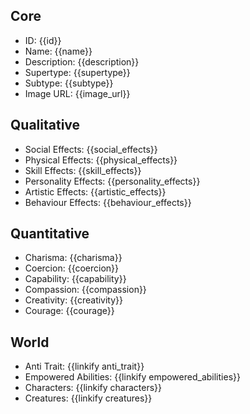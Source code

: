 ## Core
- <span class="text-field" data-tooltip="Text">ID</span>: {{id}}
- <span class="text-field" data-tooltip="Text">Name</span>: {{name}}
- <span class="text-field" data-tooltip="Text">Description</span>: {{description}}
- <span class="text-field" data-tooltip="Text">Supertype</span>: {{supertype}}
- <span class="text-field" data-tooltip="Text">Subtype</span>: {{subtype}}
- <span class="text-field" data-tooltip="Text">Image URL</span>: {{image_url}}

## Qualitative
- <span class="text-field" data-tooltip="Text">Social Effects</span>: {{social_effects}}
- <span class="text-field" data-tooltip="Text">Physical Effects</span>: {{physical_effects}}
- <span class="text-field" data-tooltip="Text">Skill Effects</span>: {{skill_effects}}
- <span class="text-field" data-tooltip="Text">Personality Effects</span>: {{personality_effects}}
- <span class="text-field" data-tooltip="Text">Artistic Effects</span>: {{artistic_effects}}
- <span class="text-field" data-tooltip="Text">Behaviour Effects</span>: {{behaviour_effects}}

## Quantitative
- <span class="number-field" data-tooltip="Number, max: 100">Charisma</span>: {{charisma}}
- <span class="number-field" data-tooltip="Number, max: 100">Coercion</span>: {{coercion}}
- <span class="number-field" data-tooltip="Number, max: 100">Capability</span>: {{capability}}
- <span class="number-field" data-tooltip="Number, max: 100">Compassion</span>: {{compassion}}
- <span class="number-field" data-tooltip="Number, max: 100">Creativity</span>: {{creativity}}
- <span class="number-field" data-tooltip="Number, max: 100">Courage</span>: {{courage}}

## World
- <span class="link-field" data-tooltip="Single Trait">Anti Trait</span>: {{linkify anti_trait}}
- <span class="multi-link-field" data-tooltip="Multi Ability">Empowered Abilities</span>: {{linkify empowered_abilities}}
- <span class="reverse-link-field" data-tooltip="Multi Character">Characters</span>: {{linkify characters}}
- <span class="reverse-link-field" data-tooltip="Multi Creature">Creatures</span>: {{linkify creatures}}
